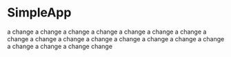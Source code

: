 # SimpleApp
a change
a change
a change
a change
a change
a change
a change
a change
a change
a change
a change
a change
a change
a change
a change
a change
a change
a change
change
